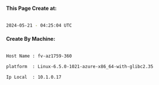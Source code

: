 
   
#### This Page Create at:

```bash

2024-05-21 - 04:25:04 UTC

```

#### Create By Machine:

```bash

Host Name : fv-az1759-360

platform  : Linux-6.5.0-1021-azure-x86_64-with-glibc2.35

Ip Local  : 10.1.0.17

```

